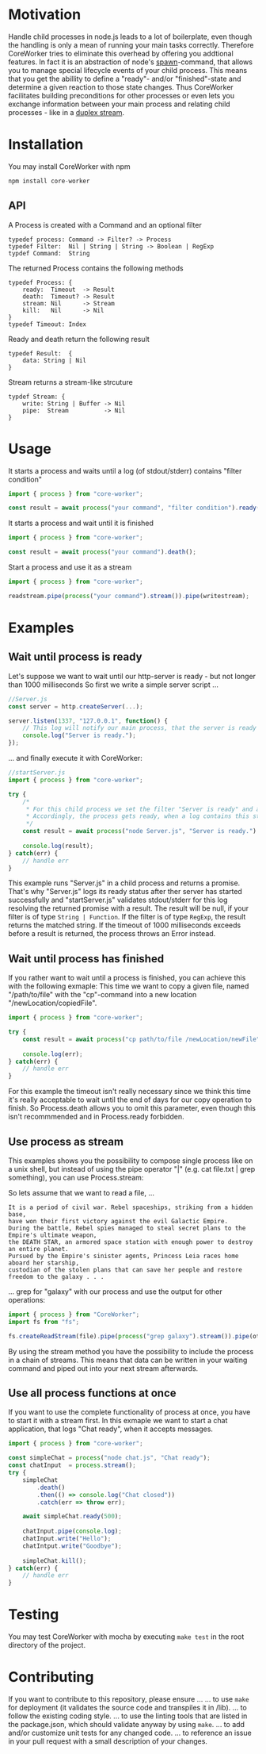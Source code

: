 # Motivation
Handle child processes in node.js leads to a lot of boilerplate, even though the handling is only a mean of running your main tasks correctly. Therefore CoreWorker tries to eliminate this overhead by offering you addtional features. In fact it is an abstraction of node's <a href="https://nodejs.org/api/child_process.html#child_process_child_process_spawn_command_args_options">spawn</a>-command, that allows you to manage special lifecycle events of your child process. 
This means that you get the abillity to define a "ready"- and/or "finished"-state and determine a given reaction to those state changes. Thus CoreWorker facilitates building preconditions for other processes or even lets you exchange information between your main process and relating child processes - like in a [duplex stream](#use-process-as-stream).

# Installation

You may install CoreWorker with npm 
```js
npm install core-worker
``` 

## API
A Process is created with a Command and an optional filter 
```
typedef process: Command -> Filter? -> Process
typedef Filter:  Nil | String | String -> Boolean | RegExp
typdef Command:  String
```
The returned Process contains the following methods
```
typedef Process: {
    ready:  Timeout  -> Result
    death:  Timeout? -> Result
    stream: Nil      -> Stream
    kill:   Nil      -> Nil
}
typedef Timeout: Index
```
Ready and death return the following result
```
typedef Result:  {
    data: String | Nil
}
```
Stream returns a stream-like strcuture
```
typdef Stream: {
    write: String | Buffer -> Nil
    pipe:  Stream          -> Nil
}
```

# Usage
It starts a process and waits until a log (of stdout/stderr) contains "filter condition"
```js
import { process } from "core-worker";

const result = await process("your command", "filter condition").ready(1000);
```
It starts a process and wait until it is finished
```js
import { process } from "core-worker";

const result = await process("your command").death();
```
Start a process and use it as a stream
```js
import { process } from "core-worker";

readstream.pipe(process("your command").stream()).pipe(writestream);
```
# Examples

## Wait until process is ready
Let's suppose we want to wait until our http-server is ready - but not longer than 1000 milliseconds
So first we write a simple server script ...
```js
//Server.js
const server = http.createServer(...);

server.listen(1337, "127.0.0.1", function() {
    // This log will notify our main process, that the server is ready to use
    console.log("Server is ready.");
});
```
... and finally execute it with CoreWorker:
```js
//startServer.js
import { process } from "core-worker";

try {
    /*
     * For this child process we set the filter "Server is ready" and a timeout of 1000 milliseconds.
     * Accordingly, the process gets ready, when a log contains this string within the given timeout.
     */
    const result = await process("node Server.js", "Server is ready.").ready(1000);
    
    console.log(result);
} catch(err) {
    // handle err
}
```
This example runs "Server.js" in a child process and returns a promise. That's why "Server.js" logs its ready status after ther server has started successfully and "startServer.js" validates stdout/stderr for this log resolving the returned promise with a result. The result will be null, if your filter is of type ```String | Function```. If the filter is of type ```RegExp```, the result returns the matched string. If the timeout of 1000 milliseconds exceeds before a result is returned, the process throws an Error instead.

## Wait until process has finished
If you rather want to wait until a process is finished, you can achieve this with the following exmaple:
This time we want to copy a given file, named "/path/to/file" with the "cp"-command into a new location "/newLocation/copiedFile".

```js
import { process } from "core-worker";

try {
    const result = await process("cp path/to/file /newLocation/newFile").death();
    
    console.log(err);
} catch(err) {
    // handle err
}
```
For this example the timeout isn't really necessary since we think this time it's really acceptable to wait until the end of days for our copy operation to finish. So Process.death allows you to omit this parameter, even though this isn't recommmended and in Process.ready forbidden.

## Use process as stream
This examples shows you the possibility to compose single process like on a unix shell, but instead of using the pipe operator "|" (e.g. cat file.txt | grep something), you can use Process.stream:

So lets assume that we want to read a file, ...
```
It is a period of civil war. Rebel spaceships, striking from a hidden base,
have won their first victory against the evil Galactic Empire.
During the battle, Rebel spies managed to steal secret plans to the Empire's ultimate weapon,
the DEATH STAR, an armored space station with enough power to destroy an entire planet.
Pursued by the Empire's sinister agents, Princess Leia races home aboard her starship, 
custodian of the stolen plans that can save her people and restore freedom to the galaxy . . .
```
... grep for "galaxy" with our process and use the output for other operations:
```js
import { process } from "CoreWorker";
import fs from "fs";

fs.createReadStream(file).pipe(process("grep galaxy").stream()).pipe(other operation);
```
By using the stream method you have the possibility to include the process in a chain of streams. This means that data can be written in your waiting command and piped out into your next stream afterwards.

## Use all process functions at once
If you want to use the complete functionality of process at once, you have to start it with a stream first.
In this exmaple we want to start a chat application, that logs "Chat ready", when it accepts messages.
```js
import { process } from "core-worker";

const simpleChat = process("node chat.js", "Chat ready");
const chatInput  = process.stream();
try {
    simpleChat
        .death()
        .then(() => console.log("Chat closed"))
        .catch(err => throw err);

    await simpleChat.ready(500);
    
    chatInput.pipe(console.log);
    chatInput.write("Hello");
    chatIntput.write("Goodbye");
    
    simpleChat.kill();
} catch(err) {
    // handle err
}
```

# Testing

You may test CoreWorker with mocha by executing ```make test``` in the root directory of the project.

# Contributing

If you want to contribute to this repository, please ensure ...
    ... to use ```make``` for deployment (it validates the source code and transpiles it in /lib).
    ... to follow the existing coding style.
    ... to use the linting tools that are listed in the package.json,  which should validate anyway by using ```make```.
    ... to add and/or customize unit tests for any changed code.
    ... to reference an issue in your pull request with a small description of your changes.

